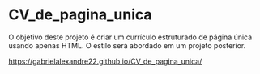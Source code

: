 # CV_de_pagina_unica
 O objetivo deste projeto é criar um currículo estruturado de página única usando apenas HTML. O estilo será abordado em um projeto posterior.

 https://gabrielalexandre22.github.io/CV_de_pagina_unica/
